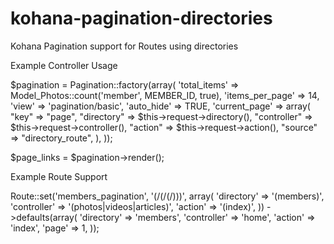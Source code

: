kohana-pagination-directories
=============================

Kohana Pagination support for Routes using directories


Example Controller Usage


$pagination = Pagination::factory(array(
    'total_items'    => Model_Photos::count('member', MEMBER_ID, true),
    'items_per_page' => 14,
    'view'			 => 'pagination/basic',
    'auto_hide'		 => TRUE,
    'current_page'	 => array(
	    "key"		=> "page",
	    "directory"		=> $this->request->directory(),
	    "controller"	=> $this->request->controller(),
	    "action"		=> $this->request->action(),
	    "source"		=> "directory_route",
    ),
));

$page_links = $pagination->render();



Example Route Support

Route::set('members_pagination', '<directory>(/<controller>(/<action>(/<page>)))', array(
		'directory'	=> '(members)',
		'controller'	=> '(photos|videos|articles)',
		'action'	=> '(index)',
	))
	->defaults(array(
	    'directory'  => 'members',
	    'controller' => 'home',
	    'action'     => 'index',
	    'page'	 => 1,
	));
